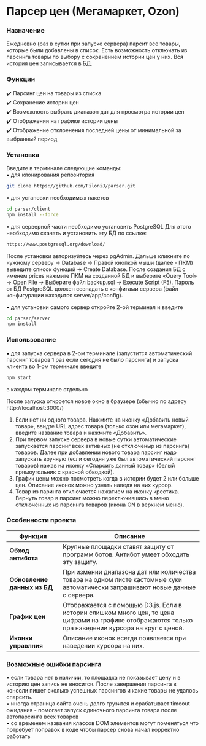 # Парсер цен (Мегамаркет, Ozon)
### Назначение

Ежедневно (раз в сутки при запуске сервера) парсит все товары, которые были добавлены в список. Есть возможность отключать из парсинга товары по выбору с сохранением истории цен у них. Вся история цен записывается в БД.
### Функции
✔️ Парсинг цен на товары из списка  
✔️ Сохранение истории цен  
✔️ Возможность выбрать диапазон дат для просмотра истории цен  
✔️ Отображении на графике истории цены  
✔️ Отображение отклоенения последней цены от минимальной за выбранный период   

### Установка
Введите в терминале следующие команды:  
• для клонирования  репозитория
```sh
git clone https://github.com/FiloniJ/parser.git
```
• для установки необходимых пакетов
```sh
cd parser/client
npm install --force
```
• для серверной части необходимо установить PostgreSQL
Для этого необходимо скачать и установить эту БД по ссылке:
```sh
https://www.postgresql.org/download/
```
После установки авторизуйтесь через pgAdmin.
Дальше кликните по нужному серверу -> Database -> Правой кнопкой мыши (далее - ПКМ) выведите список функций -> Create Database. После создания БД с именем prices нажмите ПКМ на созданной БД и выберите «Query Tool» -> Open File -> Выберите файл backup.sql -> Execute Script (F5).
Пароль от БД PostgreSQL должен совпадать с конфигами сервера (файл конфигурации находится server/app/config).

• для установки самого сервер откройте 2-ой терминал и введите
```sh
cd parser/server
npm install
```

### Использование
• для запуска сервера в 2-ом терминале (запустится автоматический парсинг товаров 1 раз если сегодня не было парсинга) и запуска клиента во 1-ом терминале введите
```sh
npm start
```
в каждом терминале отдельно

После запуска откроется новое окно в браузере (обычно по адресу http://localhost:3000/)
1. Если нет ни одного товара. Нажмите на иконку «Добавить новый товар», ввидте URL адрес товара (только озон или мегамаркет), введите название товара и нажмите «Добавить».
2. При первом запуске сервера в новые сутки автоматические запускается парсинг всех активных (не отключеныp из парсинга) товаров. Далее при добавлении нового товара парсинг надо запускать вручную (если сегодня уже был автоматический парсинг товаров) нажав на иконку «Спарсить данный товар» (белый прямоугольник с красной обводкой).
3. График цены можно посмотреть когда в истории будет 2 или больше цен. Описание иконок можно узнать наведя на них курсор.
4. Товар из паринга отключается нажатием на иконку крестика. Вернуть товар в парсинг можно переключившись в меню отключённых из парсинга товаров (икона ON в верхнем меню).



### Особенности проекта
| Функция| Описание| 
|-----------------------|--|
|**Обход антибота**|Крупные площадки ставят защиту от программ ботов. Антибот умеет обходить эту защиту.|
|**Обновление данных из БД**|При измении диапазона дат или количества товара на одном листе кастомные хуки автоматически запрашивают новые данные с сервера.|
|**График цен**|Отображается с помощью D3.js. Если в истории слишком много цен, то цена цифрами на графике отображаются только пра наведении курсора на круг с ценой.|
|**Иконки управлния**|Описание иконок всегда появляется при наведении курсора на них.|


### Возможные ошибки парсинга
• если товара нет в наличии, то площадка не показывает цену и в историю цен запись не вносится. После завершения парсинга в консоли пишет сколько успешных парсингов и какие товары не удалось спарсить.  
• иногда страница сайта очень долго грузится и срабатывает timeout ожидания - помогает запуск одиночного парсинга товара после автопарсинга всех товаров  
• со временем названия классов DOM элементов могут поменяться что потребует поправок в коде чтобы парсер снова начал корректно работать